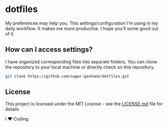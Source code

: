 # dotfiles

My preferences may help you. This settings/configuration I'm using in my daily workflow. It makes me more productive. I hope you'll some good out of it.

## How can I access settings?

I have organized corresponding files into separate folders. You can clone the repository to your local machine or directly check on this repository.

```bash
git clone https://github.com/sagar-gavhane/dotfiles.git
```

## License

This project is licensed under the MIT License - see the [LICENSE.md](LICENSE.md) file for details

I ❤️ Coding
